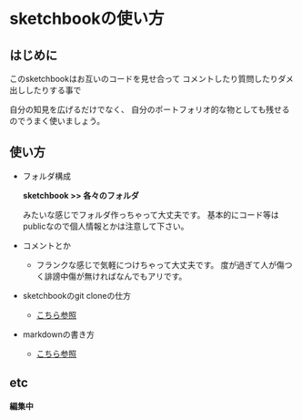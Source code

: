 # sketchbookの使い方

## はじめに
このsketchbookはお互いのコードを見せ合って
コメントしたり質問したりダメ出ししたりする事で


自分の知見を広げるだけでなく、
自分のポートフォリオ的な物としても残せるのでうまく使いましょう。

## 使い方

- フォルダ構成
   
   **sketchbook >> 各々のフォルダ**
  
  みたいな感じでフォルダ作っちゃって大丈夫です。
基本的にコード等はpublicなので個人情報とかは注意して下さい。


- コメントとか                      
  - フランクな感じで気軽につけちゃって大丈夫です。
  度が過ぎて人が傷つく誹謗中傷が無ければなんでもアリです。

- sketchbookのgit cloneの仕方
    - [こちら参照](https://qiita.com/masamitsu-konya/items/abb572337156e4d003cf)

- markdownの書き方
    - [こちら参照](https://gist.github.com/mignonstyle/083c9e1651d7734f84c99b8cf49d57fa)
    

## etc
**編集中**

